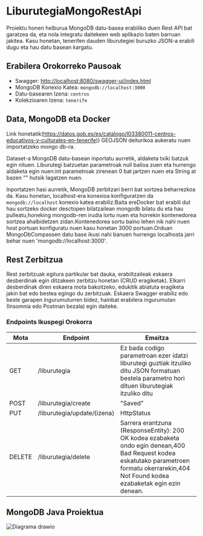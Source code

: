 # LiburutegiaMongoRestApi

Proiektu honen helburua MongoDB datu-basea erabiliko duen Rest API bat garatzea da, eta nola integratu daitekeen web aplikazio baten barruan jakitea. Kasu honetan, tenerifen dauden liburutegiei buruzko JSON-a erabili dugu eta hau datu basean kargatu.
## Erabilera Orokorreko Pausoak

- Swagger: [http://localhost:8080/swagger-ui/index.html](http://localhost:8080/swagger-ui/index.html)
- MongoDB Konexio Katea: `mongodb://localhost:3000`
- Datu-basearen Izena: `centros`
- Kolekzioaren Izena: `tenerife`

## Data, MongoDB eta Docker

Link honetatik(https://datos.gob.es/es/catalogo/l03380011-centros-educativos-y-culturales-en-tenerife)) GEOJSON deiturikoa aukeratu nuen importatzeko mongo db-ra.

Dataset-a MongoDB datu-basean inportatu aurretik, aldaketa txiki batzuk egin nituen. Liburutegi batzuetan parametroak null balioa zuen eta hurrengo aldaketa egin nuen:int parametroak zirenean 0 bat jartzen nuen eta String at bazen "" hutsik lagatzen nuen.

Inportatzen hasi aurretik, MongoDB zerbitzari berri bat sortzea beharrezkoa da. Kasu honetan, localhost-era konexioa konfiguratzen da `mongodb://localhost` konexio katea erabiliz.Baita ereDocker bat erabili dut hau sortzeko docker desctopen bilatzailean mongodb bilatu du eta hau pulleatu,honeking mongodb-ren irudia lortu nuen eta horrekin kontenedorea sortzea ahalbidetzen zidan.Kontenedorea sortu baino lehen nik nahi nuen host portuan konfiguratu nuen kasu honetan 3000 portuan.Orduan MongoDbCompassen datu base ikusi nahi banuen hurrengo localhosta jarri behar nuen 'mongodb://localhost:3000'.

## Rest Zerbitzua

Rest zerbitzuak egitura partikular bat dauka, erabiltzaileak eskaera desberdinak egin ditzakeen zerbitzu honetan (CRUD eragiketak). Elkarri desberdinak diren eskaera mota bakoitzeko, edukitik abiatuta eragiketa jakin bat edo bestea egingo du zerbitzuak. Eskaera Swagger erabiliz edo beste garapen ingurumuturren bidez, hainbat erabilera ingurumutan (Insomnia edo Postman bezala) egin daiteke.

### Endpoints Ikuspegi Orokorra

| Mota | Endpoint | Emaitza |
| ---- | -------- | ------- |
| GET | /liburutegia | Ez bada codigo parametroan ezer idatzi liburutegi guztiak itzuliko ditu JSON formatuan  bestela parametro hori dituen liburutegiak itzuliko ditu |
| POST |/liburutegia/create | "Saved" |
| PUT | /liburutegia/update/{izena} | HttpStatus |
| DELETE | /liburutegia/delete |Sarrera erantzuna (ResponseEntity): 200 OK kodea ezabaketa ondo egin denean,400 Bad Request kodea eskatutako parametroen formatu okerrarekin,404 Not Found kodea ezabaketak egin ezin denean. |

## MongoDB Java Proiektua


![Diagrama drawio](https://github.com/Aimarcapo/LiburutegiaMongoRestApi/assets/114486033/b1f24fd2-738a-4afa-84eb-c171c263438d)
